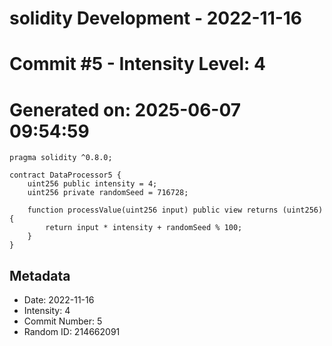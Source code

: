﻿# solidity Development - 2022-11-16
# Commit #5 - Intensity Level: 4
# Generated on: 2025-06-07 09:54:59
```solidity
pragma solidity ^0.8.0;

contract DataProcessor5 {
    uint256 public intensity = 4;
    uint256 private randomSeed = 716728;

    function processValue(uint256 input) public view returns (uint256) {
        return input * intensity + randomSeed % 100;
    }
}
```
## Metadata
- Date: 2022-11-16
- Intensity: 4
- Commit Number: 5
- Random ID: 214662091
